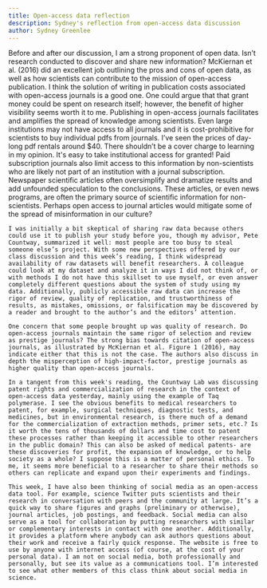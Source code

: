 ```yaml
---
title: Open-access data reflection
description: Sydney's reflection from open-access data discussion
author: Sydney Greenlee
---
```


Before and after our discussion, I am a strong proponent of open data. Isn’t research conducted to discover and share new information? McKiernan et al. (2016) did an excellent job outlining the pros and cons of open data, as well as how scientists can contribute to the mission of open-access publication. I think the solution of writing in publication costs associated with open-access journals is a good one. One could argue that that grant money could be spent on research itself; however, the benefit of higher visibility seems worth it to me. Publishing in open-access journals facilitates and amplifies the spread of knowledge among scientists. Even large institutions may not have access to all journals and it is cost-prohibitive for scientists to buy individual pdfs from journals. I’ve seen the prices of day-long pdf rentals around $40. There shouldn’t be a cover charge to learning in my opinion. It's easy to take institutional access for granted! Paid subscription journals also limit access to this information by non-scientists who are likely not part of an institution with a journal subscription. Newspaper scientific articles often oversimplify and dramatize results and add unfounded speculation to the conclusions. These articles, or even news programs, are often the primary source of scientific information for non-scientists. Perhaps open access to journal articles would mitigate some of the spread of misinformation in our culture?

	I was initially a bit skeptical of sharing raw data because others could use it to publish your study before you, though my advisor, Pete Countway, summarized it well: most people are too busy to steal someone else’s project. With some new perspectives offered by our class discussion and this week’s reading, I think widespread availability of raw datasets will benefit researchers. A colleague could look at my dataset and analyze it in ways I did not think of, or with methods I do not have this skillset to use myself, or even answer completely different questions about the system of study using my data. Additionally, publicly accessible raw data can increase the rigor of review, quality of replication, and trustworthiness of results, as mistakes, omissions, or falsification may be discovered by a reader and brought to the author’s and the editors’ attention.
	
	One concern that some people brought up was quality of research. Do open-access journals maintain the same rigor of selection and review as prestige journals? The strong bias towards citation of open-access journals, as illustrated by McKiernan et al. Figure 1 (2016), may indicate either that this is not the case. The authors also discuss in depth the misperception of high-impact-factor, prestige journals as higher quality than open-access journals.
	
	In a tangent from this week's reading, the Countway Lab was discussing patent rights and commercialization of research in the context of open-access data yesterday, mainly using the example of Taq polymerase. I see the obvious benefits to medical researchers to patent, for example, surgical techniques, diagnostic tests, and medicines, but in environmental research, is there much of a demand for the commercialization of extraction methods, primer sets, etc.? Is it worth the tens of thousands of dollars and time cost to patent these processes rather than keeping it accessible to other researchers in the public domain? This can also be asked of medical patents- are these discoveries for profit, the expansion of knowledge, or to help society as a whole? I suppose this is a matter of personal ethics. To me, it seems more beneficial to a researcher to share their methods so others can replicate and expand upon their experiments and findings.

	This week, I have also been thinking of social media as an open-access data tool. For example, science Twitter puts scientists and their research in conversation with peers and the community at large. It’s a quick way to share figures and graphs (preliminary or otherwise), journal articles, job postings, and feedback. Social media can also serve as a tool for collaboration by putting researchers with similar or complementary interests in contact with one another. Additionally, it provides a platform where anybody can ask authors questions about their work and receive a fairly quick response. The website is free to use by anyone with internet access (of course, at the cost of your personal data). I am not on social media, both professionally and personally, but see its value as a communications tool. I’m interested to see what other members of this class think about social media in science.
